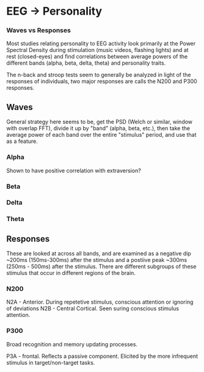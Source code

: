 # EEG -> Personality

### Waves vs Responses

Most studies relating personality to EEG activity look primarily at the Power Spectral Density during stimulation (music videos, flashing lights) and at rest (closed-eyes) and find correlations between average powers of the different bands (alpha, beta, delta, theta) and personality traits.

The n-back and stroop tests seem to generally be analyzed in light of the responses of individuals, two major responses are calls the N200 and P300 responses.


## Waves

General strategy here seems to be, get the PSD (Welch or similar, window with overlap FFT), divide it up by "band" (alpha, beta, etc.), then take the average power of each band over the entire "stimulus" period, and use that as a feature.


### Alpha

Shown to have positive correlation with extraversion?

### Beta

### Delta

### Theta


## Responses

These are looked at across all bands, and are examined as a negative dip ~200ms (150ms-300ms) after the stimulus and a postiive peak ~300ms (250ms - 500ms) after the stimulus. There are different subgroups of these stimulus that occur in different regions of the brain.

### N200

N2A - Anterior. During repetetive stimulus, conscious attention or ignoring of deviations
N2B - Central Cortical. Seen suring conscious stimulus attention.

### P300

Broad recognition and memory updating processes.

P3A - frontal. Reflects a passive component. Elicited by the more infrequent stimulus in target/non-target tasks.
